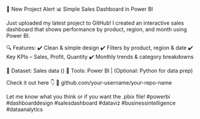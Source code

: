 🚀 New Project Alert
📊 Simple Sales Dashboard in Power BI

Just uploaded my latest project to GitHub!
I created an interactive sales dashboard that shows performance by product, region, and month using Power BI.

🔍 Features:
✔️ Clean & simple design
✔️ Filters by product, region & date
✔️ Key KPIs – Sales, Profit, Quantity
✔️ Monthly trends & category breakdowns

📁 Dataset: Sales data ()
🔧 Tools: Power BI | (Optional: Python for data prep)

Check it out here 👇
🔗 github.com/your-username/your-repo-name

Let me know what you think or if you want the .pbix file!
#powerbi #dashboarddesign #salesdashboard #dataviz #businessintelligence #dataanalytics
